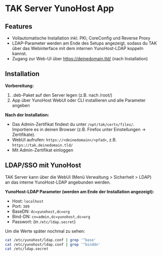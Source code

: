 # TAK Server YunoHost App

## Features
- Vollautomatische Installation inkl. PKI, CoreConfig und Reverse Proxy
- LDAP-Parameter werden am Ende des Setups angezeigt, sodass du TAK über das Webinterface mit dem internen YunoHost-LDAP koppeln kannst.
- Zugang zur Web-UI über https://deinedomain.tld/ (nach Installation)

## Installation
**Vorbereitung:**
1. .deb-Paket auf den Server legen (z.B. nach /root/)
2. App über YunoHost WebUI oder CLI installieren und alle Parameter angeben

**Nach der Installation:**
- Das Admin-Zertifikat findest du unter `/opt/tak/certs/files/`.  
  Importiere es in deinen Browser (z.B. Firefox unter Einstellungen → Zertifikate).
- WebUI aufrufen: `https://<deinedomain>/<pfad>`, z.B. `https://tak.deinedomain.tld/`
- Mit Admin-Zertifikat einloggen

## LDAP/SSO mit YunoHost

TAK Server kann über die WebUI (Menü Verwaltung > Sicherheit > LDAP) an das interne YunoHost-LDAP angebunden werden.

**YunoHost-LDAP Parameter (werden am Ende der Installation angezeigt):**
- Host: `localhost`
- Port: `389`
- BaseDN: `dc=yunohost,dc=org`
- Bind-DN: `cn=admin,dc=yunohost,dc=org`
- Passwort: (in `/etc/ldap.secret`)

Um die Werte später nochmal zu sehen:
```bash
cat /etc/yunohost/ldap.conf | grep '^base'
cat /etc/yunohost/ldap.conf | grep '^binddn'
cat /etc/ldap.secret
